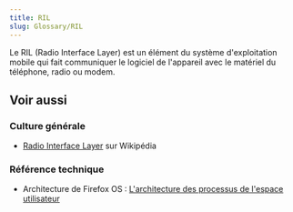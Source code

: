 ```yaml
---
title: RIL
slug: Glossary/RIL
---
```


Le RIL (Radio Interface Layer) est un élément du système d'exploitation mobile qui fait communiquer le logiciel de l'appareil avec le matériel du téléphone, radio ou modem.

## Voir aussi

### Culture générale

- [Radio Interface Layer](https://fr.wikipedia.org/wiki/Radio_Interface_Layer) sur Wikipédia

### Référence technique

- Architecture de Firefox OS : [L'architecture des processus de l'espace utilisateur](/fr/docs/Archive/B2G_OS/Platform/Architecture#The_userspace_process_architecture)
